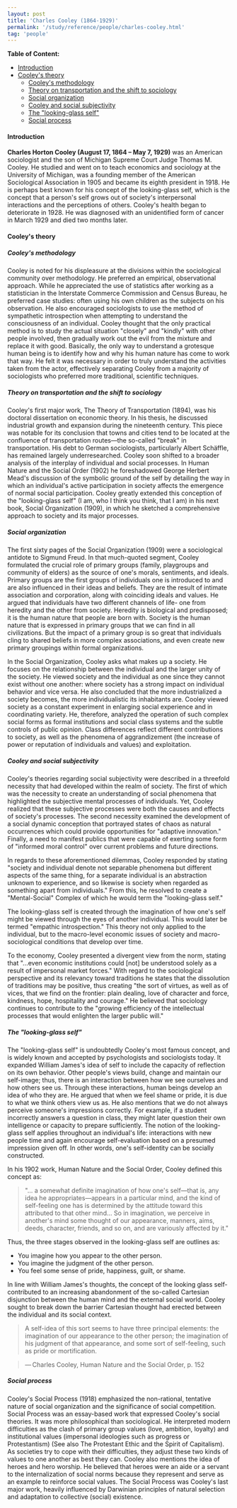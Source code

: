 ```yaml
---
layout: post
title: 'Charles Cooley (1864-1929)'
permalink: '/study/reference/people/charles-cooley.html'
tag: 'people'
---
```


**Table of Content:**

- [Introduction](#introduction)
- [Cooley's theory](#cooleys-theory)
  - [Cooley's methodology](#cooleys-methodology)
  - [Theory on transportation and the shift to sociology](#theory-on-transportation-and-the-shift-to-sociology)
  - [Social organization](#social-organization)
  - [Cooley and social subjectivity](#cooley-and-social-subjectivity)
  - [The "looking-glass self"](#the-looking-glass-self)
  - [Social process](#social-process)

#### Introduction

**Charles Horton Cooley (August 17, 1864 – May 7, 1929)** was an American sociologist and the son of Michigan Supreme Court Judge Thomas M. Cooley. He studied and went on to teach economics and sociology at the University of Michigan, was a founding member of the American Sociological Association in 1905 and became its eighth president in 1918. He is perhaps best known for his concept of the looking-glass self, which is the concept that a person's self grows out of society's interpersonal interactions and the perceptions of others. Cooley's health began to deteriorate in 1928. He was diagnosed with an unidentified form of cancer in March 1929 and died two months later.

#### Cooley's theory

##### Cooley's methodology

Cooley is noted for his displeasure at the divisions within the sociological community over methodology. He preferred an empirical, observational approach. While he appreciated the use of statistics after working as a statistician in the Interstate Commerce Commission and Census Bureau, he preferred case studies: often using his own children as the subjects on his observation. He also encouraged sociologists to use the method of sympathetic introspection when attempting to understand the consciousness of an individual. Cooley thought that the only practical method is to study the actual situation "closely" and "kindly" with other people involved, then gradually work out the evil from the mixture and replace it with good. Basically, the only way to understand a grotesque human being is to identify how and why his human nature has come to work that way. He felt it was necessary in order to truly understand the activities taken from the actor, effectively separating Cooley from a majority of sociologists who preferred more traditional, scientific techniques.

##### Theory on transportation and the shift to sociology

Cooley's first major work, The Theory of Transportation (1894), was his doctoral dissertation on economic theory. In his thesis, he discussed industrial growth and expansion during the nineteenth century. This piece was notable for its conclusion that towns and cities tend to be located at the confluence of transportation routes—the so-called "break" in transportation. His debt to German sociologists, particularly Albert Schäffle, has remained largely underresearched. Cooley soon shifted to a broader analysis of the interplay of individual and social processes. In Human Nature and the Social Order (1902) he foreshadowed George Herbert Mead's discussion of the symbolic ground of the self by detailing the way in which an individual's active participation in society affects the emergence of normal social participation. Cooley greatly extended this conception of the "looking-glass self" (I am, who I think you think, that I am) in his next book, Social Organization (1909), in which he sketched a comprehensive approach to society and its major processes.

##### Social organization

The first sixty pages of the Social Organization (1909) were a sociological antidote to Sigmund Freud. In that much-quoted segment, Cooley formulated the crucial role of primary groups (family, playgroups and community of elders) as the source of one's morals, sentiments, and ideals. Primary groups are the first groups of individuals one is introduced to and are also influenced in their ideas and beliefs. They are the result of intimate association and corporation, along with coinciding ideals and values. He argued that individuals have two different channels of life- one from heredity and the other from society. Heredity is biological and predisposed; it is the human nature that people are born with. Society is the human nature that is expressed in primary groups that we can find in all civilizations. But the impact of a primary group is so great that individuals cling to shared beliefs in more complex associations, and even create new primary groupings within formal organizations.

In the Social Organization, Cooley asks what makes up a society. He focuses on the relationship between the individual and the larger unity of the society. He viewed society and the individual as one since they cannot exist without one another: where society has a strong impact on individual behavior and vice versa. He also concluded that the more industrialized a society becomes, the more individualistic its inhabitants are. Cooley viewed society as a constant experiment in enlarging social experience and in coordinating variety. He, therefore, analyzed the operation of such complex social forms as formal institutions and social class systems and the subtle controls of public opinion. Class differences reflect different contributions to society, as well as the phenomena of aggrandizement (the increase of power or reputation of individuals and values) and exploitation.

##### Cooley and social subjectivity

Cooley's theories regarding social subjectivity were described in a threefold necessity that had developed within the realm of society. The first of which was the necessity to create an understanding of social phenomena that highlighted the subjective mental processes of individuals. Yet, Cooley realized that these subjective processes were both the causes and effects of society's processes. The second necessity examined the development of a social dynamic conception that portrayed states of chaos as natural occurrences which could provide opportunities for "adaptive innovation." Finally, a need to manifest publics that were capable of exerting some form of "informed moral control" over current problems and future directions.

In regards to these aforementioned dilemmas, Cooley responded by stating "society and individual denote not separable phenomena but different aspects of the same thing, for a separate individual is an abstraction unknown to experience, and so likewise is society when regarded as something apart from individuals." From this, he resolved to create a "Mental-Social" Complex of which he would term the "looking-glass self."

The looking-glass self is created through the imagination of how one's self might be viewed through the eyes of another individual. This would later be termed "empathic introspection." This theory not only applied to the individual, but to the macro-level economic issues of society and macro-sociological conditions that develop over time.

To the economy, Cooley presented a divergent view from the norm, stating that "...even economic institutions could [not] be understood solely as a result of impersonal market forces." With regard to the sociological perspective and its relevancy toward traditions he states that the dissolution of traditions may be positive, thus creating "the sort of virtues, as well as of vices, that we find on the frontier: plain dealing, love of character and force, kindness, hope, hospitality and courage." He believed that sociology continues to contribute to the "growing efficiency of the intellectual processes that would enlighten the larger public will."

##### The "looking-glass self"

The "looking-glass self" is undoubtedly Cooley's most famous concept, and is widely known and accepted by psychologists and sociologists today. It expanded William James's idea of self to include the capacity of reflection on its own behavior. Other people's views build, change and maintain our self-image; thus, there is an interaction between how we see ourselves and how others see us. Through these interactions, human beings develop an idea of who they are. He argued that when we feel shame or pride, it is due to what we think others view us as. He also mentions that we do not always perceive someone's impressions correctly. For example, if a student incorrectly answers a question in class, they might later question their own intelligence or capacity to prepare sufficiently. The notion of the looking-glass self applies throughout an individual's life: interactions with new people time and again encourage self-evaluation based on a presumed impression given off. In other words, one's self-identity can be socially constructed.

In his 1902 work, Human Nature and the Social Order, Cooley defined this concept as:

>"... a somewhat definite imagination of how one's self—that is, any idea he appropriates—appears in a particular mind, and the kind of self-feeling one has is determined by the attitude toward this attributed to that other mind... So in imagination, we perceive in another's mind some thought of our appearance, manners, aims, deeds, character, friends, and so on, and are variously affected by it."

Thus, the three stages observed in the looking-glass self are outlines as:

- You imagine how you appear to the other person.
- You imagine the judgment of the other person.
- You feel some sense of pride, happiness, guilt, or shame.

In line with William James's thoughts, the concept of the looking glass self-contributed to an increasing abandonment of the so-called Cartesian disjunction between the human mind and the external social world. Cooley sought to break down the barrier Cartesian thought had erected between the individual and its social context.

>A self-idea of this sort seems to have three principal elements: the imagination of our appearance to the other person; the imagination of his judgment of that appearance, and some sort of self-feeling, such as pride or mortification.

>— Charles Cooley, Human Nature and the Social Order, p. 152

##### Social process

Cooley's Social Process (1918) emphasized the non-rational, tentative nature of social organization and the significance of social competition. Social Process was an essay-based work that expressed Cooley's social theories. It was more philosophical than sociological. He interpreted modern difficulties as the clash of primary group values (love, ambition, loyalty) and institutional values (impersonal ideologies such as progress or Protestantism) (See also The Protestant Ethic and the Spirit of Capitalism). As societies try to cope with their difficulties, they adjust these two kinds of values to one another as best they can. Cooley also mentions the idea of heroes and hero worship. He believed that heroes were an aide or a servant to the internalization of social norms because they represent and serve as an example to reinforce social values. The Social Process was Cooley's last major work, heavily influenced by Darwinian principles of natural selection and adaptation to collective (social) existence.